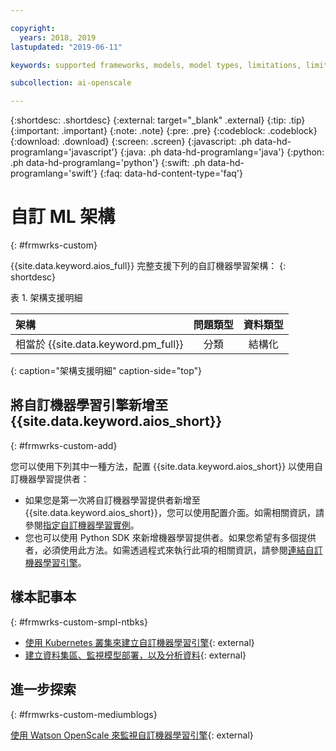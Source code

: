 ```yaml
---

copyright:
  years: 2018, 2019
lastupdated: "2019-06-11"

keywords: supported frameworks, models, model types, limitations, limits, custom machine learning engine, custom

subcollection: ai-openscale

---
```


{:shortdesc: .shortdesc}
{:external: target="_blank" .external}
{:tip: .tip}
{:important: .important}
{:note: .note}
{:pre: .pre}
{:codeblock: .codeblock}
{:download: .download}
{:screen: .screen}
{:javascript: .ph data-hd-programlang='javascript'}
{:java: .ph data-hd-programlang='java'}
{:python: .ph data-hd-programlang='python'}
{:swift: .ph data-hd-programlang='swift'}
{:faq: data-hd-content-type='faq'}

# 自訂 ML 架構
{: #frmwrks-custom}

{{site.data.keyword.aios_full}} 完整支援下列的自訂機器學習架構：
{: shortdesc}

表 1. 架構支援明細

|架構|問題類型|資料類型|
|:---|:---:|:---:|
|相當於 {{site.data.keyword.pm_full}}|分類|結構化|
{: caption="架構支援明細" caption-side="top"}

## 將自訂機器學習引擎新增至 {{site.data.keyword.aios_short}}
{: #frmwrks-custom-add}

您可以使用下列其中一種方法，配置 {{site.data.keyword.aios_short}} 以使用自訂機器學習提供者：

- 如果您是第一次將自訂機器學習提供者新增至 {{site.data.keyword.aios_short}}，您可以使用配置介面。如需相關資訊，請參閱[指定自訂機器學習實例](/docs/services/ai-openscale?topic=ai-openscale-co-connect)。
- 您也可以使用 Python SDK 來新增機器學習提供者。如果您希望有多個提供者，必須使用此方法。如需透過程式來執行此項的相關資訊，請參閱[連結自訂機器學習引擎](/docs/services/ai-openscale?topic=ai-openscale-cml-connect#cml-cusbind)。


## 樣本記事本
{: #frmwrks-custom-smpl-ntbks}

- [使用 Kubernetes 叢集來建立自訂機器學習引擎](https://github.com/pmservice/ai-openscale-tutorials/tree/master/applications/custom-ml-engine-bluemix){: external}
- [建立資料集區、監視模型部署，以及分析資料](https://github.com/pmservice/ai-openscale-tutorials/blob/master/notebooks/AI%20OpenScale%20and%20Custom%20ML%20Engine.ipynb){: external}

## 進一步探索
{: #frmwrks-custom-mediumblogs}

[使用 Watson OpenScale 來監視自訂機器學習引擎](https://developer.ibm.com/patterns/monitor-custom-machine-learning-engine-with-ai-openscale/){: external}
